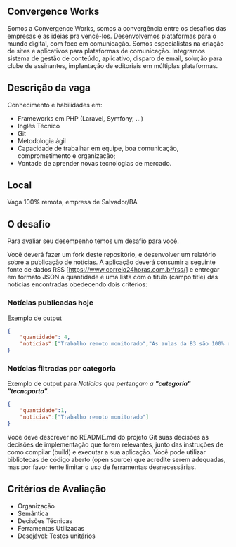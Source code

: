 ## Convergence Works
Somos a Convergence Works, somos a convergência entre os desafios das empresas e as ideias pra vencê-los. Desenvolvemos plataformas para o mundo digital, com foco em comunicação. Somos especialistas na criação de sites e aplicativos para plataformas de comunicação. Integramos sistema de gestão de conteúdo, aplicativo, disparo de email, solução para clube de assinantes, implantação de editoriais em múltiplas plataformas.

## Descrição da vaga
Conhecimento e habilidades em: 
+ Frameworks em PHP (Laravel, Symfony, ...)
+ Inglês Técnico 
+ Git
+ Metodologia ágil
+ Capacidade de trabalhar em equipe, boa comunicação, comprometimento e organização; 
+ Vontade de aprender novas tecnologias de mercado. 

## Local
Vaga 100% remota, empresa de Salvador/BA

## O desafio
Para avaliar seu desempenho temos um desafio para você.

Você deverá fazer um fork deste repositório, e desenvolver um relatório sobre a publicação de notícias. A aplicação deverá consumir a seguinte fonte de dados RSS [https://www.correio24horas.com.br/rss/] e entregar em formato JSON a quantidade e uma lista com o titulo (campo title) das notícias encontradas obedecendo dois critérios:

### Notícias publicadas hoje
Exemplo de output
```json
{	
	"quantidade": 4,
	"noticias":["Trabalho remoto monitorado","As aulas da B3 são 100% on-line e gravadas; confira como participar","Do jornalismo para a música: Luana Assiz lança clipe Espelho de Oxum","Em série do Globoplay, talentos se juntam para compor canção coletiva"]
}
```

### Notícias filtradas por categoria
Exemplo de output para *Noticias que pertençam a **"categoria" "tecnoporto"**.* 
```json
{
	"quantidade":1,
	"noticias":["Trabalho remoto monitorado"]
}
```

Você deve descrever no README.md do projeto Git suas decisões as decisões de implementação que forem relevantes, junto das instruções de como compilar (build) e executar a sua aplicação. Você pode utilizar bibliotecas de código aberto (open source) que acredite serem adequadas, mas por favor tente limitar o uso de ferramentas desnecessárias.

## Critérios de Avaliação
+ Organização
+ Semântica
+ Decisões Técnicas
+ Ferramentas Utilizadas
+ Desejável: Testes unitários

 


